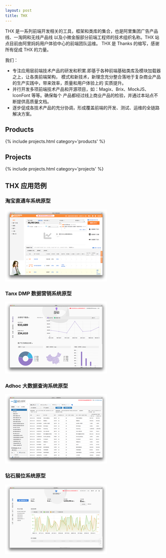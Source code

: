 ```yaml
---
layout: post
title: THX
---
```


THX 是一系列前端开发相关的工具，框架和类库的集合，也是阿里集团广告产品线、一淘网和无线产品线
以及小微金服部分前端工程师的技术组织名称。THX 站点目前由阿里妈妈用户体验中心的前端团队运维。
THX 是 Thanks 的缩写，感谢所有促成 THX 的力量。

我们：

- 专注应用层前端技术产品的研发和积累.即基于各种前端基础类库及模块加载器之上，让各类前端架构，
  模式和新技术，新理念充分整合落地于复杂商业产品的生产实践中，带来效率，质量和用户体验上的
  实质提升。
- 并行开发多项前端技术产品和开源项目，如：Magix、Brix、MockJS、IconFont 等等。确保每个
  产品都经过线上商业产品的检验，并通过本站点不断提供高质量文档。
- 逐步促成各技术产品的充分协调，形成覆盖前端的开发、测试、运维的全链路解决方案。

## Products

{% include projects.html category='products' %}

## Projects

{% include projects.html category='projects' %}

## THX 应用范例

<div class="supporting-biz justify dib-box">
  <div class="biz dib">
    <h3>淘宝直通车系统原型</h3>
    <a href="http://thx.alibaba-inc.com/bp_demo"><img src="/assets/img/biz/bp.png"></a>
  </div>
  <div class="biz dib">
    <h3>Tanx DMP 数据营销系统原型</h3>
    <a href="http://thx.alibaba-inc.com/dmp_demo"><img src="/assets/img/biz/dmp.png"></a>
  </div>
  <div class="biz dib">
    <h3>Adhoc 大数据查询系统原型</h3>
    <a href="http://thx.alibaba-inc.com/adhoc_demo"><img src="/assets/img/biz/adhoc.png"></a>
  </div>
  <div class="biz dib">
    <h3>钻石展位系统原型</h3>
    <a href="http://thx.alibaba-inc.com/zunashi_demo"><img src="/assets/img/biz/zuanshi.png"></a>
  </div>
</div>
